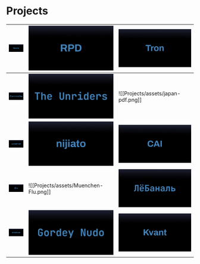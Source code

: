 # Projects

<!-- TODO: I didn't find the syntax for referencing internal page with image, invent some custom `.tpl` may be -->

| <a href="./Projects/Noodle"><img src="./Projects/assets/Noodle.png"></a> | <a href="./Projects/RPD"><img src="./Projects/assets/RPD.png"></a> | <a href="./Projects/Tron"><img src="./Projects/assets/Tron.png"></a> |
| - | - | - |
| <a href="./Projects/Elektrokilka"><img src="./Projects/assets/Elektrokilka.png"></a> | <a href="./Projects/TheUnriders"><img src="./Projects/assets/TheUnriders.png"></a> | ![[Projects/assets/japan-pdf.png]] |
| <a href="./Projects/sametimed"><img src="./Projects/assets/sametimed.png"></a> | <a href="./Projects/nijiato"><img src="./Projects/assets/nijiato.png"></a> | <a href="./Projects/CAI"><img src="./Projects/assets/CAI.png"></a> |
| <a href="./Projects/iElm"><img src="./Projects/assets/iElm.png"></a> | ![[Projects/assets/Muenchen-Flu.png]] | <a href="./Projects/LeBanal"><img src="./Projects/assets/LeBanal.png"></a> |
| <a href="./Projects/elmsfeuer"><img src="./Projects/assets/elmsfeuer.png"></a> | <a href="./Projects/GordeyNudo"><img src="./Projects/assets/GordeyNudo.png"></a> | <a href="./Projects/Kvant"><img src="./Projects/assets/Kvant.png"></a> |

<!-- TRIED ALL THIS AND MORE:

<a href="./Projects/Noodle"><img src="./Projects/assets/Noodle.png"></a>

<a href="./Projects/Noodle"><img src="./Projects/assets/Noodle.png"></a>

![[Noodle]](Projects/assets/Noodle.png)

[<a href="./Projects/Noodle"><img src="./Projects/assets/Noodle.png"></a>]([Noodle])

[<a href="./Projects/Noodle"><img src="./Projects/assets/Noodle.png"></a>](/CV)

[<a href="./Projects/Noodle"><img src="./Projects/assets/Noodle.png"></a>](https://google.com)

![[Projects/assets/Noodle.png][Noodle]]

[Noodle]: Projects/Noodle.org

-->
